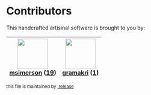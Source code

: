 # Contributors

This handcrafted artisinal software is brought to you by:

| <img height="80" src="https://avatars.githubusercontent.com/u/261635?v=4"><br><a href="https://github.com/msimerson">msimerson</a> (<a href="https://github.com/haraka/email-message/commits?author=msimerson">19</a>)| <img height="80" src="https://avatars.githubusercontent.com/u/82041?v=4"><br><a href="https://github.com/gramakri">gramakri</a> (<a href="https://github.com/haraka/email-message/commits?author=gramakri">1</a>)|
| :---: | :---: |

<sub>this file is maintained by [.release](https://github.com/msimerson/.release)</sub>
